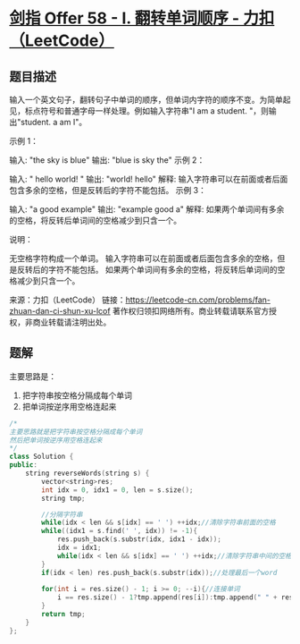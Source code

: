 # [剑指 Offer 58 - I. 翻转单词顺序 - 力扣（LeetCode）](https://leetcode-cn.com/problems/fan-zhuan-dan-ci-shun-xu-lcof/)

## 题目描述

输入一个英文句子，翻转句子中单词的顺序，但单词内字符的顺序不变。为简单起见，标点符号和普通字母一样处理。例如输入字符串"I am a student. "，则输出"student. a am I"。

 

示例 1：

输入: "the sky is blue"
输出: "blue is sky the"
示例 2：

输入: "  hello world!  "
输出: "world! hello"
解释: 输入字符串可以在前面或者后面包含多余的空格，但是反转后的字符不能包括。
示例 3：

输入: "a good   example"
输出: "example good a"
解释: 如果两个单词间有多余的空格，将反转后单词间的空格减少到只含一个。


说明：

无空格字符构成一个单词。
输入字符串可以在前面或者后面包含多余的空格，但是反转后的字符不能包括。
如果两个单词间有多余的空格，将反转后单词间的空格减少到只含一个。

来源：力扣（LeetCode）
链接：https://leetcode-cn.com/problems/fan-zhuan-dan-ci-shun-xu-lcof
著作权归领扣网络所有。商业转载请联系官方授权，非商业转载请注明出处。

## 题解

主要思路是：

1. 把字符串按空格分隔成每个单词
2. 把单词按逆序用空格连起来

```cpp
/*
主要思路就是把字符串按空格分隔成每个单词
然后把单词按逆序用空格连起来
*/
class Solution {
public:
    string reverseWords(string s) {
        vector<string>res;
        int idx = 0, idx1 = 0, len = s.size();
        string tmp;

        //分隔字符串
        while(idx < len && s[idx] == ' ') ++idx;//清除字符串前面的空格
        while((idx1 = s.find(' ', idx)) != -1){
            res.push_back(s.substr(idx, idx1 - idx));
            idx = idx1;
            while(idx < len && s[idx] == ' ') ++idx;//清除字符串中间的空格
        }
        if(idx < len) res.push_back(s.substr(idx));//处理最后一个word
        
        for(int i = res.size() - 1; i >= 0; --i){//连接单词
            i == res.size() - 1?tmp.append(res[i]):tmp.append(" " + res[i]);
        }
        return tmp;
    }
};
```

